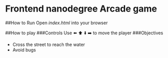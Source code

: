 Frontend nanodegree Arcade game
===============================

##How to Run
Open _index.html_ into your browser

##How to play
###Controls
Use :arrow_left: :arrow_up: :arrow_down: :arrow_right: to move the player
###Objectives
- Cross the street to reach the water
- Avoid bugs